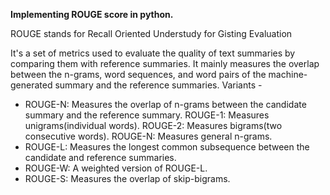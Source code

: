 **Implementing ROUGE score in python.**

ROUGE stands for Recall Oriented Understudy for Gisting Evaluation

It's a set of metrics used to evaluate the quality of text summaries by comparing them with reference summaries.
It mainly measures the overlap between the n-grams, word sequences, and word pairs of the machine-generated summary and the reference summaries.
Variants -
* ROUGE-N: Measures the overlap of n-grams between the candidate summary and the reference summary.
    ROUGE-1: Measures unigrams(individual words).
    ROUGE-2: Measures bigrams(two consecutive words).
    ROUGE-N: Measures general n-grams.
* ROUGE-L: Measures the longest common subsequence between the candidate and reference summaries.
* ROUGE-W: A weighted version of ROUGE-L.
* ROUGE-S: Measures the overlap of skip-bigrams.
